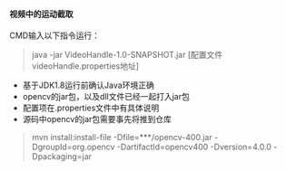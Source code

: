 #### 视频中的运动截取

CMD输入以下指令运行：
> java -jar VideoHandle-1.0-SNAPSHOT.jar [配置文件videoHandle.properties地址]


- 基于JDK1.8运行前确认Java环境正确
- opencv的jar包，以及dll文件已经一起打入jar包
- 配置项在.properties文件中有具体说明
- 源码中opencv的jar包需要事先将推到仓库
> mvn install:install-file -Dfile=***/opencv-400.jar -DgroupId=org.opencv -DartifactId=opencv400 -Dversion=4.0.0 -Dpackaging=jar
